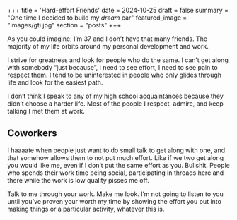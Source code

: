 +++
title = 'Hard-effort Friends'
date = 2024-10-25
draft = false
summary = "One time I decided to build my _dream_ car"
featured_image = "images/gti.jpg"
section = "posts"
+++

As you could imagine, I’m 37 and I don’t have that many friends. The majority of my life orbits around my personal development and work.

I strive for greatness and look for people who do the same. I can’t get along with somebody “just because”, I need to see effort, I need to see pain to respect them. I tend to be uninterested in people who only glides through life and look for the easiest path. 

I don’t think I speak to any of my high school acquaintances because they didn’t choose a harder life. Most of the people I respect, admire, and keep talking I met them at work.

## Coworkers
I haaaate when people just want to do small talk to get along with one, and that somehow allows them to not put much effort. Like if we two get along you would like me, even if I don’t put the same effort as you. Bullshit. People who spends their work time being social, participating in threads here and there while the work is low quality pisses me off.

Talk to me through your work. Make me look. I’m not going to listen to you until you’ve proven your worth my time by showing the effort you put into making things or a particular activity, whatever this is. 